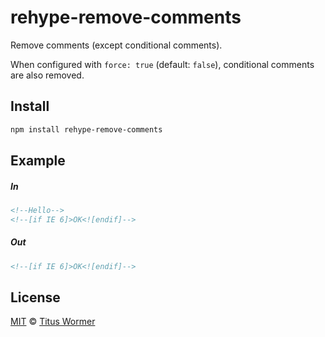 <!--This file is generated by `build-packages.js`-->

# rehype-remove-comments

Remove comments (except conditional comments).

When configured with `force: true` (default: `false`), conditional
comments are also removed.

## Install

```sh
npm install rehype-remove-comments
```

## Example

##### In

```html
<!--Hello-->
<!--[if IE 6]>OK<![endif]-->
```

##### Out

```html
<!--[if IE 6]>OK<![endif]-->
```

## License

[MIT](https://github.com/rehypejs/rehype-minify/blob/master/license) © [Titus Wormer](http://wooorm.com)
